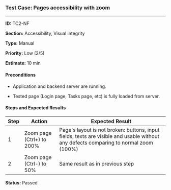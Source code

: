 ### Test Case: Pages accessibility with zoom

---

**ID:** TC2-NF

**Section:** Accessibility, Visual integrity  

**Type:** Manual  

**Priority:** Low (2/5)  

**Estimate:** 10 min  

#### Preconditions

- Application and backend server are running.  

- Tested page (Login page, Tasks page, etc) is fully loaded from server.  

#### Steps and Expected Results

| Step | Action | Expected Result |
|------|---------|-----------------|
| 1 | Zoom page (Ctrl+) to 200% | Page's layout is not broken: buttons, input fields, texts are visible and usable without any defects comparing to normal zoom (100%) |
| 2 | Zoom page (Ctrl-) to 50% | Same result as in previous step |

**Status:** Passed
